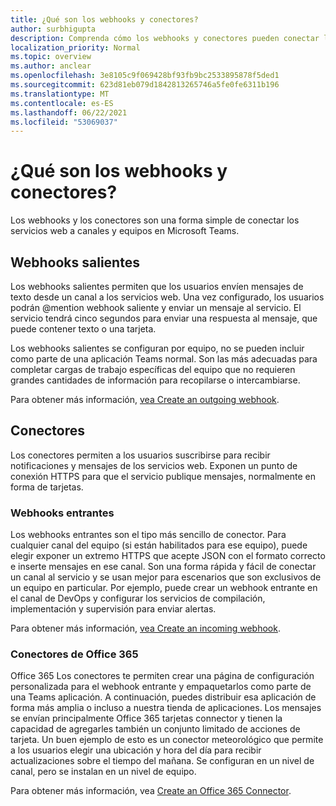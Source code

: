 ```yaml
---
title: ¿Qué son los webhooks y conectores?
author: surbhigupta
description: Comprenda cómo los webhooks y conectores pueden conectar los servicios web al Teams cliente.
localization_priority: Normal
ms.topic: overview
ms.author: anclear
ms.openlocfilehash: 3e8105c9f069428bf93fb9bc2533895878f5ded1
ms.sourcegitcommit: 623d81eb079d1842813265746a5fe0fe6311b196
ms.translationtype: MT
ms.contentlocale: es-ES
ms.lasthandoff: 06/22/2021
ms.locfileid: "53069037"
---
```

# <a name="what-are-webhooks-and-connectors"></a>¿Qué son los webhooks y conectores?

Los webhooks y los conectores son una forma simple de conectar los servicios web a canales y equipos en Microsoft Teams. 

## <a name="outgoing-webhooks"></a>Webhooks salientes

Los webhooks salientes permiten que los usuarios envíen mensajes de texto desde un canal a los servicios web. Una vez configurado, los usuarios podrán @mention webhook saliente y enviar un mensaje al servicio. El servicio tendrá cinco segundos para enviar una respuesta al mensaje, que puede contener texto o una tarjeta.

Los webhooks salientes se configuran por equipo, no se pueden incluir como parte de una aplicación Teams normal. Son las más adecuadas para completar cargas de trabajo específicas del equipo que no requieren grandes cantidades de información para recopilarse o intercambiarse.

Para obtener más información, [vea Create an outgoing webhook](~/webhooks-and-connectors/how-to/add-outgoing-webhook.md).

## <a name="connectors"></a>Conectores

Los conectores permiten a los usuarios suscribirse para recibir notificaciones y mensajes de los servicios web. Exponen un punto de conexión HTTPS para que el servicio publique mensajes, normalmente en forma de tarjetas.

### <a name="incoming-webhooks"></a>Webhooks entrantes

Los webhooks entrantes son el tipo más sencillo de conector. Para cualquier canal del equipo (si están habilitados para ese equipo), puede elegir exponer un extremo HTTPS que acepte JSON con el formato correcto e inserte mensajes en ese canal. Son una forma rápida y fácil de conectar un canal al servicio y se usan mejor para escenarios que son exclusivos de un equipo en particular. Por ejemplo, puede crear un webhook entrante en el canal de DevOps y configurar los servicios de compilación, implementación y supervisión para enviar alertas.

Para obtener más información, [vea Create an incoming webhook](~/webhooks-and-connectors/how-to/add-incoming-webhook.md).

### <a name="office-365-connectors"></a>Conectores de Office 365

Office 365 Los conectores te permiten crear una página de configuración personalizada para el webhook entrante y empaquetarlos como parte de una Teams aplicación. A continuación, puedes distribuir esa aplicación de forma más amplia o incluso a nuestra tienda de aplicaciones. Los mensajes se envían principalmente Office 365 tarjetas connector y tienen la capacidad de agregarles también un conjunto limitado de acciones de tarjeta. Un buen ejemplo de esto es un conector meteorológico que permite a los usuarios elegir una ubicación y hora del día para recibir actualizaciones sobre el tiempo del mañana. Se configuran en un nivel de canal, pero se instalan en un nivel de equipo.

Para obtener más información, vea [Create an Office 365 Connector](~/webhooks-and-connectors/how-to/connectors-creating.md).
